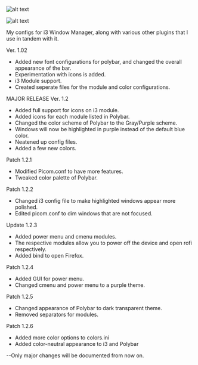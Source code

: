 ![alt text](https://github.com/AlephKnot2599/Cambrian-OS-1.2.4/blob/main/Screenshots/Final2.png?raw=true)


![alt text](https://github.com/AlephKnot2599/Cambrian-OS-1.2.4/blob/main/Screenshots/Final3.png?raw=true)

My configs for i3 Window Manager, along with various other plugins that I use in tandem with it.

Ver. 1.02
- Added new font configurations for polybar, and changed the overall appearance of the bar.
- Experimentation with icons is added.
- i3 Module support.
- Created seperate files for the module and color configurations.

MAJOR RELEASE Ver. 1.2
- Added full support for icons on i3 module.
- Added icons for each module listed in Polybar.
- Changed the color scheme of Polybar to the Gray/Purple scheme.
- Windows will now be highlighted in purple instead of the default blue color.
- Neatened up config files.
- Added a few new colors.

Patch 1.2.1
- Modified Picom.conf to have more features.
- Tweaked color palette of Polybar.

Patch 1.2.2
- Changed i3 config file to make highlighted windows appear more polished.
- Edited picom.conf to dim windows that are not focused.

Update 1.2.3
- Added power menu and cmenu modules.
- The respective modules allow you to power off the device and open rofi respectively.
- Added bind to open Firefox.

Patch 1.2.4
- Added GUI for power menu.
- Changed cmenu and power menu to a purple theme.

Patch 1.2.5
- Changed appearance of Polybar to dark transparent theme.
- Removed separators for modules.

Patch 1.2.6
- Added more color options to colors.ini
- Added color-neutral appearance to i3 and Polybar

--Only major changes will be documented from now on.
